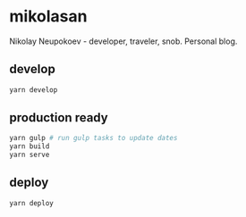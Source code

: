 # mikolasan

Nikolay Neupokoev - developer, traveler, snob. Personal blog.

## develop

```sh
yarn develop
```

## production ready

```sh 
yarn gulp # run gulp tasks to update dates
yarn build
yarn serve
```

## deploy

```sh
yarn deploy
```